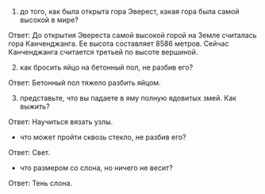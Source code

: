 1) до того, как была открыта гора Эверест, какая гора была самой высокой в мире?

Ответ:
До открытия Эвереста самой высокой горой на Земле считалась гора Канченджанга. Ее высота составляет 8586 метров. Сейчас Канченджанга считается третьей по высоте вершиной.

2) как бросить яйцо на бетонный пол, не разбив его?

Ответ:
Бетонный пол тяжело разбить яйцом.

3) представьте, что вы падаете в яму полную ядовитых змей. Как выжить?

Ответ:
Научиться вязать узлы.

- что может пройти сквозь стекло, не разбив его?

Ответ:
Свет.

- что размером со слона, но ничего не весит?

Ответ:
Тень слона.
